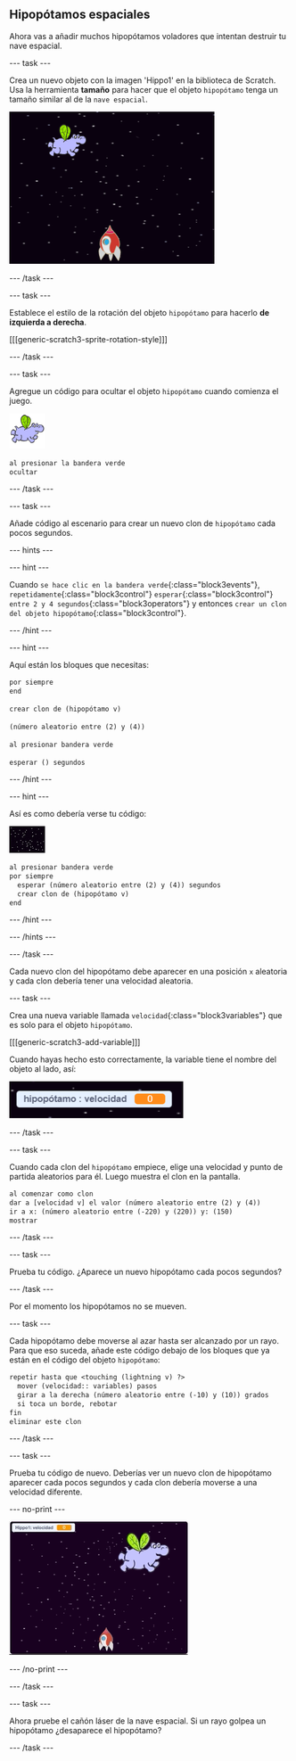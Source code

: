 ## Hipopótamos espaciales

Ahora vas a añadir muchos hipopótamos voladores que intentan destruir tu nave espacial.

\--- task \---

Crea un nuevo objeto con la imagen 'Hippo1' en la biblioteca de Scratch. Usa la herramienta **tamaño** para hacer que el objeto `hipopótamo` tenga un tamaño similar al de la `nave espacial`.

![The Scratch stage with a starry background. A rocket sits in the middle at the bottom of the stage and a hippo sprite with wings is at the top.](images/invaders-hippo.png)

\--- /task \---

\--- task \---

Establece el estilo de la rotación del objeto `hipopótamo` para hacerlo **de izquierda a derecha**.

[[[generic-scratch3-sprite-rotation-style]]]

\--- /task \---

\--- task \---

Agregue un código para ocultar el objeto `hipopótamo` cuando comienza el juego.

![objeto hipopótamo](images/hippo-sprite.png)

```blocks3
al presionar la bandera verde
ocultar
```

\--- /task \---

\--- task \---

Añade código al escenario para crear un nuevo clon de `hipopótamo` cada pocos segundos.

\--- hints \---

\--- hint \---

Cuando `se hace clic en la bandera verde`{:class="block3events"}, `repetidamente`{:class="block3control"} `esperar`{:class="block3control"} `entre 2 y 4 segundos`{:class="block3operators"} y entonces `crear un clon del objeto hipopótamo`{:class="block3control"}.

\--- /hint \---

\--- hint \---

Aquí están los bloques que necesitas:

```blocks3
por siempre
end

crear clon de (hipopótamo v)

(número aleatorio entre (2) y (4))

al presionar bandera verde

esperar () segundos
```

\--- /hint \---

\--- hint \---

Así es como debería verse tu código:

![objeto escenario](images/stage-sprite.png)

```blocks3
al presionar bandera verde
por siempre 
  esperar (número aleatorio entre (2) y (4)) segundos
  crear clon de (hipopótamo v)
end
```

\--- /hint \---

\--- /hints \---

\--- /task \---

Cada nuevo clon del hipopótamo debe aparecer en una posición `x` aleatoria y cada clon debería tener una velocidad aleatoria.

\--- task \---

Crea una nueva variable llamada `velocidad`{:class="block3variables"} que es solo para el objeto `hipopótamo`.

[[[generic-scratch3-add-variable]]]

Cuando hayas hecho esto correctamente, la variable tiene el nombre del objeto al lado, así:

![The variable sprite that reads "Hippo1: speed 0"](images/invaders-var-test.png)

\--- /task \---

\--- task \---

Cuando cada clon del `hipopótamo` empiece, elige una velocidad y punto de partida aleatorios para él. Luego muestra el clon en la pantalla.

```blocks3
al comenzar como clon
dar a [velocidad v] el valor (número aleatorio entre (2) y (4))
ir a x: (número aleatorio entre (-220) y (220)) y: (150)
mostrar
```

\--- /task \---

\--- task \---

Prueba tu código. ¿Aparece un nuevo hipopótamo cada pocos segundos?

\--- /task \---

Por el momento los hipopótamos no se mueven.

\--- task \---

Cada hipopótamo debe moverse al azar hasta ser alcanzado por un rayo. Para que eso suceda, añade este código debajo de los bloques que ya están en el código del objeto `hipopótamo`:

```blocks3
repetir hasta que <touching (lightning v) ?> 
  mover (velocidad:: variables) pasos
  girar a la derecha (número aleatorio entre (-10) y (10)) grados
  si toca un borde, rebotar
fin
eliminar este clon
```

\--- /task \---

\--- task \---

Prueba tu código de nuevo. Deberías ver un nuevo clon de hipopótamo aparecer cada pocos segundos y cada clon debería moverse a una velocidad diferente.

\--- no-print \---

![Animation of the Hippo sprite flying around, two clones are created and move independently.](images/hippo-clones.gif)

\--- /no-print \---

\--- /task \---

\--- task \---

Ahora pruebe el cañón láser de la nave espacial. Si un rayo golpea un hipopótamo ¿desaparece el hipopótamo?

\--- /task \---